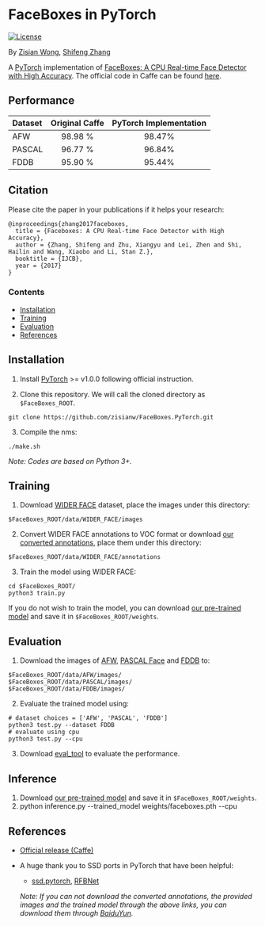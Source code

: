 # FaceBoxes in PyTorch

[![License](https://img.shields.io/badge/license-BSD-blue.svg)](LICENSE)

By [Zisian Wong](https://github.com/zisianw), [Shifeng Zhang](http://www.cbsr.ia.ac.cn/users/sfzhang/)

A [PyTorch](https://pytorch.org/) implementation of [FaceBoxes: A CPU Real-time Face Detector with High Accuracy](https://arxiv.org/abs/1708.05234). The official code in Caffe can be found [here](https://github.com/sfzhang15/FaceBoxes).

## Performance
| Dataset | Original Caffe | PyTorch Implementation |
|:-|:-:|:-:|
| AFW | 98.98 % | 98.47% |
| PASCAL | 96.77 % | 96.84% |
| FDDB | 95.90 % | 95.44% |

## Citation
Please cite the paper in your publications if it helps your research:

    @inproceedings{zhang2017faceboxes,
      title = {Faceboxes: A CPU Real-time Face Detector with High Accuracy},
      author = {Zhang, Shifeng and Zhu, Xiangyu and Lei, Zhen and Shi, Hailin and Wang, Xiaobo and Li, Stan Z.},
      booktitle = {IJCB},
      year = {2017}
    }

### Contents
- [Installation](#installation)
- [Training](#training)
- [Evaluation](#evaluation)
- [References](#references)

## Installation
1. Install [PyTorch](https://pytorch.org/) >= v1.0.0 following official instruction.

2. Clone this repository. We will call the cloned directory as `$FaceBoxes_ROOT`.
```Shell
git clone https://github.com/zisianw/FaceBoxes.PyTorch.git
```

3. Compile the nms:
```Shell
./make.sh
```

_Note: Codes are based on Python 3+._

## Training
1. Download [WIDER FACE](http://mmlab.ie.cuhk.edu.hk/projects/WIDERFace/index.html) dataset, place the images under this directory:
  ```Shell
  $FaceBoxes_ROOT/data/WIDER_FACE/images
  ```
2. Convert WIDER FACE annotations to VOC format or download [our converted annotations](https://drive.google.com/open?id=1-s4QCu_v76yNwR-yXMfGqMGgHQ30WxV2), place them under this directory:
  ```Shell
  $FaceBoxes_ROOT/data/WIDER_FACE/annotations
  ```

3. Train the model using WIDER FACE:
  ```Shell
  cd $FaceBoxes_ROOT/
  python3 train.py
  ```

If you do not wish to train the model, you can download [our pre-trained model](https://drive.google.com/open?id=128m1QasIwQRkrY-Eb5Epi-ShXnrZWUCQ) and save it in `$FaceBoxes_ROOT/weights`.


## Evaluation
1. Download the images of [AFW](https://drive.google.com/open?id=1Kl2Cjy8IwrkYDwMbe_9DVuAwTHJ8fjev), [PASCAL Face](https://drive.google.com/open?id=1p7dDQgYh2RBPUZSlOQVU4PgaSKlq64ik) and [FDDB](https://drive.google.com/open?id=17t4WULUDgZgiSy5kpCax4aooyPaz3GQH) to:
```Shell
$FaceBoxes_ROOT/data/AFW/images/
$FaceBoxes_ROOT/data/PASCAL/images/
$FaceBoxes_ROOT/data/FDDB/images/
```

2. Evaluate the trained model using:
```Shell
# dataset choices = ['AFW', 'PASCAL', 'FDDB']
python3 test.py --dataset FDDB
# evaluate using cpu
python3 test.py --cpu
```

3. Download [eval_tool](https://bitbucket.org/marcopede/face-eval) to evaluate the performance.

## Inference
1. Download [our pre-trained model](https://drive.google.com/open?id=128m1QasIwQRkrY-Eb5Epi-ShXnrZWUCQ) and save it in `$FaceBoxes_ROOT/weights`.
2. python inference.py --trained_model weights/faceboxes.pth --cpu
    
## References
- [Official release (Caffe)](https://github.com/sfzhang15/FaceBoxes)
- A huge thank you to SSD ports in PyTorch that have been helpful:
  * [ssd.pytorch](https://github.com/amdegroot/ssd.pytorch), [RFBNet](https://github.com/ruinmessi/RFBNet)

  _Note: If you can not download the converted annotations, the provided images and the trained model through the above links, you can download them through [BaiduYun](https://pan.baidu.com/s/1HoW3wbldnbmgW2PS4i4Irw)._
